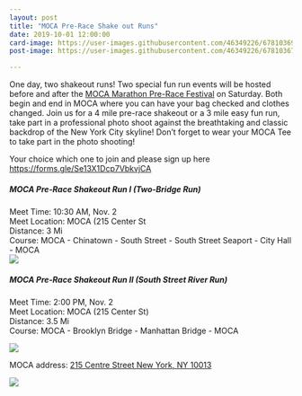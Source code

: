 ```yaml
---
layout: post
title: "MOCA Pre-Race Shake out Runs"
date: 2019-10-01 12:00:00
card-image: https://user-images.githubusercontent.com/46349226/67810369-dcd8fd00-fa70-11e9-91f0-1fc3b665310c.jpg
post-image: https://user-images.githubusercontent.com/46349226/67810367-dcd8fd00-fa70-11e9-96bb-9a2b5d24ef65.jpg

---
```


One day, two shakeout runs! Two special fun run events will be hosted before and after the <a href="/events/2019-10-03-moca-pre-race-festival">MOCA Marathon Pre-Race Festival</a> on Saturday. Both begin and end in MOCA where you can have your bag checked and clothes changed. Join us for a 4 mile pre-race shakeout or a 3 mile easy fun run, take part in a professional photo shoot against the breathtaking and classic backdrop of the New York City skyline!  Don’t forget to wear your MOCA Tee to take part in the photo shooting!

<!--more-->


Your choice which one to join and please sign up here <a href="https://forms.gle/Se13X1Dcp7VbkvjCA">https://forms.gle/Se13X1Dcp7VbkvjCA</a>

<h5>MOCA Pre-Race Shakeout Run I (Two-Bridge Run)</h5>
Meet Time: 10:30 AM, Nov. 2<br/>
Meet Location: MOCA (215 Center St<br/>
Distance: 3 Mi<br/>
Course: MOCA - Chinatown - South Street - South Street Seaport - City Hall - MOCA<br/>

<img src="https://user-images.githubusercontent.com/46349226/67946329-862a0b00-fbb7-11e9-952d-578e284c8eee.PNG">


<h5>MOCA Pre-Race Shakeout Run II (South Street River Run)</h5>

Meet Time: 2:00 PM, Nov. 2<br/>
Meet Location: MOCA (215 Center St)<br/>
Distance: 3.5 Mi<br/>
Course: MOCA - Brooklyn Bridge - Manhattan Bridge - MOCA<br/>

<img src="https://user-images.githubusercontent.com/46349226/67946330-862a0b00-fbb7-11e9-9d7f-42d10eebdc2c.PNG">



MOCA address: 
 <a href="https://www.google.com/maps/place/215+Centre+St,+New+York,+NY+10013/@40.7192026,-74.0020955,16.42z/data=!4m5!3m4!1s0x89c25989be8a76ed:0xb95994a245698aef!8m2!3d40.7194599!4d-73.9991797">215 Centre Street New York, NY 10013</a>

<a href="/events/2019-10-03-moca-pre-race-festival">
 <img src="https://user-images.githubusercontent.com/46349226/66169399-3edb4980-e60e-11e9-8b0f-91a9cf5e6c13.jpg">
 </a>

